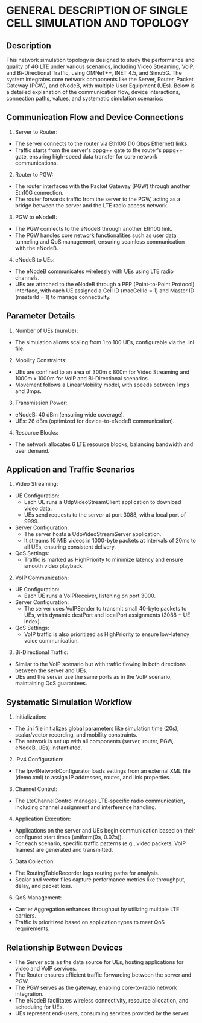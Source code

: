 # GENERAL DESCRIPTION OF SINGLE CELL SIMULATION AND TOPOLOGY
## Description
This network simulation topology is designed to study the performance and quality of 4G LTE under various scenarios, including Video Streaming, VoIP, and Bi-Directional Traffic, using OMNeT++, INET 4.5, and Simu5G. The system integrates core network components like the Server, Router, Packet Gateway (PGW), and eNodeB, with multiple User Equipment (UEs). Below is a detailed explanation of the communication flow, device interactions, connection paths, values, and systematic simulation scenarios:

## Communication Flow and Device Connections
1. Server to Router:
  * The server connects to the router via Eth10G (10 Gbps Ethernet) links.
  * Traffic starts from the server's pppg++ gate to the router's pppg++ gate, ensuring high-speed data transfer for core network communications.
2. Router to PGW:
  * The router interfaces with the Packet Gateway (PGW) through another Eth10G connection.
  * The router forwards traffic from the server to the PGW, acting as a bridge between the server and the LTE radio access network.
3. PGW to eNodeB:
  * The PGW connects to the eNodeB through another Eth10G link.
  * The PGW handles core network functionalities such as user data tunneling and QoS management, ensuring seamless communication with the eNodeB.
4. eNodeB to UEs:
  * The eNodeB communicates wirelessly with UEs using LTE radio channels.
  * UEs are attached to the eNodeB through a PPP (Point-to-Point Protocol) interface, with each UE assigned a Cell ID (macCellId = 1) and Master ID (masterId = 1) to manage connectivity.
## Parameter Details
1. Number of UEs (numUe):
  * The simulation allows scaling from 1 to 100 UEs, configurable via the .ini file.
2. Mobility Constraints:
  * UEs are confined to an area of 300m x 800m for Video Streaming and 1000m x 1000m for VoIP and Bi-Directional scenarios.
  * Movement follows a LinearMobility model, with speeds between 1mps and 3mps.
3. Transmission Power:
  * eNodeB: 40 dBm (ensuring wide coverage).
  * UEs: 26 dBm (optimized for device-to-eNodeB communication).
4. Resource Blocks:
  * The network allocates 6 LTE resource blocks, balancing bandwidth and user demand.
## Application and Traffic Scenarios
1. Video Streaming:
* UE Configuration:
  * Each UE runs a UdpVideoStreamClient application to download video data.
  * UEs send requests to the server at port 3088, with a local port of 9999.
* Server Configuration:
  * The server hosts a UdpVideoStreamServer application.
  * It streams 10 MiB videos in 1000-byte packets at intervals of 20ms to all UEs, ensuring consistent delivery.
* QoS Settings:
  * Traffic is marked as HighPriority to minimize latency and ensure smooth video playback.
2. VoIP Communication:
* UE Configuration:
  * Each UE runs a VoIPReceiver, listening on port 3000.
* Server Configuration:
  * The server uses VoIPSender to transmit small 40-byte packets to UEs, with dynamic destPort and localPort assignments (3088 + UE index).
* QoS Settings:
  * VoIP traffic is also prioritized as HighPriority to ensure low-latency voice communication.
3. Bi-Directional Traffic:
  * Similar to the VoIP scenario but with traffic flowing in both directions between the server and UEs.
  * UEs and the server use the same ports as in the VoIP scenario, maintaining QoS guarantees.

## Systematic Simulation Workflow
1. Initialization:
  * The .ini file initializes global parameters like simulation time (20s), scalar/vector recording, and mobility constraints.
  * The network is set up with all components (server, router, PGW, eNodeB, UEs) instantiated.
2. IPv4 Configuration:
  * The Ipv4NetworkConfigurator loads settings from an external XML file (demo.xml) to assign IP addresses, routes, and link properties.
3. Channel Control:
  * The LteChannelControl manages LTE-specific radio communication, including channel assignment and interference handling.
4. Application Execution:
  * Applications on the server and UEs begin communication based on their configured start times (uniform(0s, 0.02s)).
  * For each scenario, specific traffic patterns (e.g., video packets, VoIP frames) are generated and transmitted.
5. Data Collection:
  * The RoutingTableRecorder logs routing paths for analysis.
  * Scalar and vector files capture performance metrics like throughput, delay, and packet loss.
6. QoS Management:
  * Carrier Aggregation enhances throughput by utilizing multiple LTE carriers.
  * Traffic is prioritized based on application types to meet QoS requirements.
## Relationship Between Devices
* The Server acts as the data source for UEs, hosting applications for video and VoIP services.
* The Router ensures efficient traffic forwarding between the server and PGW.
* The PGW serves as the gateway, enabling core-to-radio network integration.
* The eNodeB facilitates wireless connectivity, resource allocation, and scheduling for UEs.
* UEs represent end-users, consuming services provided by the server.
